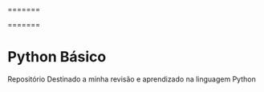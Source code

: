 
=======

=======
# Python Básico
Repositório Destinado a minha revisão e aprendizado na linguagem Python

